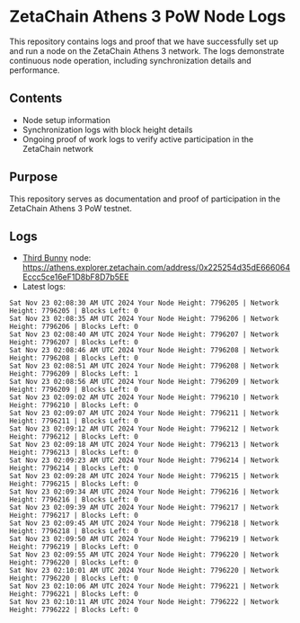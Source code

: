 # ZetaChain Athens 3 PoW Node Logs
This repository contains logs and proof that we have successfully set up and run a node on the ZetaChain Athens 3 network. The logs demonstrate continuous node operation, including synchronization details and performance.

## Contents
- Node setup information
- Synchronization logs with block height details
- Ongoing proof of work logs to verify active participation in the ZetaChain network

## Purpose
This repository serves as documentation and proof of participation in the ZetaChain Athens 3 PoW testnet.

## Logs

- [Third Bunny](https://thirdbunny.xyz/) node: https://athens.explorer.zetachain.com/address/0x225254d35dE666064Eccc5ce16eF1D8bF8D7b5EE
- Latest logs:
```
Sat Nov 23 02:08:30 AM UTC 2024 Your Node Height: 7796205 | Network Height: 7796205 | Blocks Left: 0
Sat Nov 23 02:08:35 AM UTC 2024 Your Node Height: 7796206 | Network Height: 7796206 | Blocks Left: 0
Sat Nov 23 02:08:40 AM UTC 2024 Your Node Height: 7796207 | Network Height: 7796207 | Blocks Left: 0
Sat Nov 23 02:08:46 AM UTC 2024 Your Node Height: 7796208 | Network Height: 7796208 | Blocks Left: 0
Sat Nov 23 02:08:51 AM UTC 2024 Your Node Height: 7796208 | Network Height: 7796209 | Blocks Left: 1
Sat Nov 23 02:08:56 AM UTC 2024 Your Node Height: 7796209 | Network Height: 7796209 | Blocks Left: 0
Sat Nov 23 02:09:02 AM UTC 2024 Your Node Height: 7796210 | Network Height: 7796210 | Blocks Left: 0
Sat Nov 23 02:09:07 AM UTC 2024 Your Node Height: 7796211 | Network Height: 7796211 | Blocks Left: 0
Sat Nov 23 02:09:12 AM UTC 2024 Your Node Height: 7796212 | Network Height: 7796212 | Blocks Left: 0
Sat Nov 23 02:09:18 AM UTC 2024 Your Node Height: 7796213 | Network Height: 7796213 | Blocks Left: 0
Sat Nov 23 02:09:23 AM UTC 2024 Your Node Height: 7796214 | Network Height: 7796214 | Blocks Left: 0
Sat Nov 23 02:09:28 AM UTC 2024 Your Node Height: 7796215 | Network Height: 7796215 | Blocks Left: 0
Sat Nov 23 02:09:34 AM UTC 2024 Your Node Height: 7796216 | Network Height: 7796216 | Blocks Left: 0
Sat Nov 23 02:09:39 AM UTC 2024 Your Node Height: 7796217 | Network Height: 7796217 | Blocks Left: 0
Sat Nov 23 02:09:45 AM UTC 2024 Your Node Height: 7796218 | Network Height: 7796218 | Blocks Left: 0
Sat Nov 23 02:09:50 AM UTC 2024 Your Node Height: 7796219 | Network Height: 7796219 | Blocks Left: 0
Sat Nov 23 02:09:55 AM UTC 2024 Your Node Height: 7796220 | Network Height: 7796220 | Blocks Left: 0
Sat Nov 23 02:10:01 AM UTC 2024 Your Node Height: 7796220 | Network Height: 7796220 | Blocks Left: 0
Sat Nov 23 02:10:06 AM UTC 2024 Your Node Height: 7796221 | Network Height: 7796221 | Blocks Left: 0
Sat Nov 23 02:10:11 AM UTC 2024 Your Node Height: 7796222 | Network Height: 7796222 | Blocks Left: 0
```
